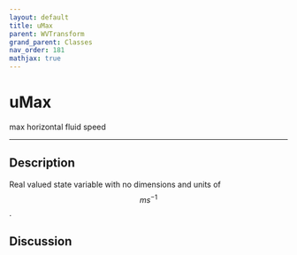 ```yaml
---
layout: default
title: uMax
parent: WVTransform
grand_parent: Classes
nav_order: 181
mathjax: true
---
```


#  uMax

max horizontal fluid speed


---

## Description
Real valued state variable with no dimensions and units of $$m s^{-1}$$.

## Discussion

